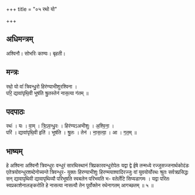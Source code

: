+++
title = "०५ रथो यो"

+++
## अधिमन्त्रम्
अश्विनौ। सोभरिः काण्वः। बृहती।

## मन्त्रः
रथो॒ यो वां॑ त्रिवन्धु॒रो हिर॑ण्याभीशुरश्विना ।  
परि॒ द्यावा॑पृथि॒वी भूष॑ति श्रु॒तस्तेन॑ नास॒त्या ग॑तम् ॥

## पदपाठः
रथः॑ । यः । वा॒म् । त्रि॒ऽव॒न्धु॒रः । हिर॑ण्यऽअभीशुः । अ॒श्वि॒ना॒ ।  
परि॑ । द्यावा॑पृथि॒वी इति॑ । भूष॑ति । श्रु॒तः । तेन॑ । ना॒स॒त्या॒ । आ । ग॒त॒म् ॥

## भाष्यम्
हे अश्विना अश्विनौ त्रिवन्धुरः वन्धुरं सारथिस्थानं त्रिप्रकारवन्धुरोपेतः यद्वा द्वे ईषे तन्मध्ये रज्जुसज्जनार्थकोदंडः एतेत्रयोवन्धुरशब्देनोच्यन्ते त्रिवन्धुर- युक्तः हिरण्याभीशुः हिरण्मयाश्वादिरज्जुः वां युवयोर्योरथः श्रुतः सर्वत्रप्रसिद्धः सन् द्यावापृथिवी द्यावापृथिव्यौ परिभूषति स्वबलेन परिभवति भ- वतेर्लेटि सिप्यडागमः । यद्वा परितः स्वप्रकाशेनालङ्करोति हे नासत्या नासत्यौ तेन पूर्वोक्तेन रथेनागतम् आगच्छतम् ॥ ५ ॥